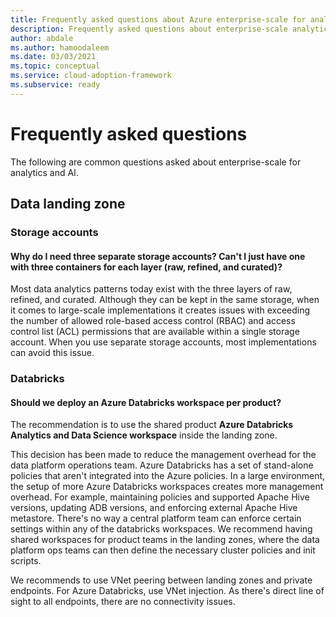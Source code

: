```yaml
---
title: Frequently asked questions about Azure enterprise-scale for analytics and AI
description: Frequently asked questions about enterprise-scale analytics and AI
author: abdale
ms.author: hamoodaleem
ms.date: 03/03/2021
ms.topic: conceptual
ms.service: cloud-adoption-framework
ms.subservice: ready
---
```


# Frequently asked questions

The following are common questions asked about enterprise-scale for analytics and AI.

## Data landing zone

### Storage accounts

#### Why do I need three separate storage accounts? Can't I just have one with three containers for each layer (raw, refined, and curated)?

Most data analytics patterns today exist with the three layers of raw, refined, and curated. Although they can be kept in the same storage, when it comes to large-scale implementations it creates issues with exceeding the number of allowed role-based access control (RBAC) and access control list (ACL) permissions that are available within a single storage account. When you use separate storage accounts, most implementations can avoid this issue.

### Databricks

#### Should we deploy an Azure Databricks workspace per product?

The recommendation is to use the shared product **Azure Databricks Analytics and Data Science workspace** inside the landing zone.

This decision has been made to reduce the management overhead for the data platform operations team. Azure Databricks has a set of stand-alone policies that aren't integrated into the Azure policies. In a large environment, the setup of more Azure Databricks workspaces creates more management overhead. For example, maintaining policies and supported Apache Hive versions, updating ADB versions, and enforcing external Apache Hive metastore. There's no way a central platform team can enforce certain settings within any of the databricks workspaces. We recommend having shared workspaces for product teams in the landing zones, where the data platform ops teams can then define the necessary cluster policies and init scripts.

We recommends to use VNet peering between landing zones and private endpoints. For Azure Databricks, use VNet injection. As there's direct line of sight to all endpoints, there are no connectivity issues.
